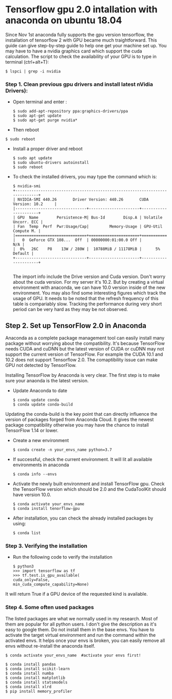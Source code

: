 # Tensorflow gpu 2.0 intallation with anaconda on ubuntu 18.04

Since Nov 1st anaconda fully supports the gpu version tensorflow, the installation of tensorflow 2 with GPU became much traightforward. This guide can give step-by-step guide to help one get your machine set up. You may have to have a nvidia graphics card which support the cuda calculation. The script to check the availability of your GPU is to type in terminal (ctrl+alt+T):

```shell_session
$ lspci | grep -i nvidia
```

### Step 1. Clean previous gpu drivers and install latest nVidia Drivers):
  - Open terminal and enter :
    ```shell_session
    $ sudo add-apt-repository ppa:graphics-drivers/ppa
    $ sudo apt-get update
    $ sudo apt-get purge nvidia*
    ```
   - Then reboot
   ```shell_session
   $ sudo reboot
   ```
    
  - Install a proper driver and reboot
    ```shell_session
    $ sudo apt update
    $ sudo ubuntu-drivers autoinstall
    $ sudo reboot
    ```
  - To check the installed drivers, you may type the command which is:
    ```shell_session
    $ nvidia-smi
    +-----------------------------------------------------------------------------+
    | NVIDIA-SMI 440.26       Driver Version: 440.26       CUDA Version: 10.2     |
    |-------------------------------+----------------------+----------------------+
    | GPU  Name        Persistence-M| Bus-Id        Disp.A | Volatile Uncorr. ECC |
    | Fan  Temp  Perf  Pwr:Usage/Cap|         Memory-Usage | GPU-Util  Compute M. |
    |===============================+======================+======================|
    |   0  GeForce GTX 108...  Off  | 00000000:01:00.0 Off |                  N/A |
    |  0%   26C    P8    13W / 280W |  10788MiB / 11178MiB |      5%      Default |
    +-------------------------------+----------------------+----------------------+
                                                                              
    ```
    The import info include the Drive version and Cuda version. Don't worry about the cuda version. For my server it's 10.2. But by creating a virtual environment with anaconda, we can have 10.0 version inside of the new environment. 
    You may also find some interesting figures which track the usage of GPU. It needs to be noted that the refresh frequency of this table is compariably slow. Tracking the performance during very short period can be very hard as they may be not observed.
    
## Step 2. Set up TensorFlow 2.0 in Anaconda
  Anaconda as a complete package management tool can easily install many package without worrying about the compatibility. It's because TensorFlow needs CUDA and cuDNN but the latest version of CUDA or cuDNN may not support the current version of TensorFlow. For example the CUDA 10.1 and 10.2 does not support Tensorflow 2.0. The comaptibility issue can make GPU not detected by TensorFlow.
  
  Installing TensorFlow by Anaconda is very clear. The first step is to make sure your anaonda is the latest version.
  
  - Update Anaconda to date
    ```shell_session
    $ conda update conda
    $ conda update conda-build 
    ```
   Updating the conda-build is the key point that can directly influence the version of packages forged from Anaconda Cloud. It gives the newest package compatibility otherwise you may have the chance to install TensorFlow 1.14 or lower.

  - Create a new environment
  
    ```shell_session
    $ conda create -n your_envs_name python=3.7
    ```
  - If successful, check the current environment. It will lit all available environments in anaconda
  
    ```shell_session
    $ conda info --envs
    ```
   
  - Activate the newly built environment and install TensorFlow gpu. Check the TensorFlow version which should be 2.0 and the CudaToolKit should have version 10.0. 
  
    ```shell_session
    $ conda activate your_envs_name
    $ conda install tenorflow-gpu
    ```
  - After installation, you can check the already installed packages by using:
    ```shell_session
    $ conda list
    ```
 
 ### Step 3. Verifying the installation
  - Run the following code to verify the installation
    ```shell_session
    $ python3
    >>> import tensorflow as tf
    >>> tf.test.is_gpu_available(
    cuda_only=False,
    min_cuda_compute_capability=None)
    ```
  
  It will return True if a GPU device of the requested kind is available.
  
 ### Step 4. Some often used packages 
  The listed packages are what we normally used in my research. Most of them are popular for all python users. I don't give the description as it's easy to google them. Do not install them in the base envs. You have to activate the target virtual environment and run the command within the activated envs. It helps once your envs is broken, you can easily remove all envs without re-install the anaconda itself.
  
    $ conda activate your_envs_name  #activate your envs first!
    
    $ conda install pandas
    $ conda install scikit-learn
    $ conda install numba
    $ conda install matplotlib
    $ conda install statsmodels
    $ conda install xlrd
    $ pip install memory_profiler
  
  

